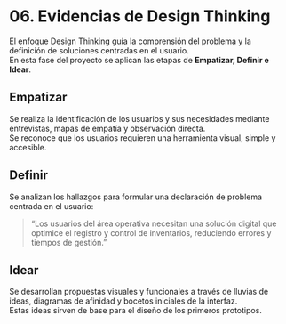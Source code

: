 # 06. Evidencias de Design Thinking

El enfoque Design Thinking guía la comprensión del problema y la definición de soluciones centradas en el usuario.  
En esta fase del proyecto se aplican las etapas de **Empatizar, Definir e Idear**.

## Empatizar
Se realiza la identificación de los usuarios y sus necesidades mediante entrevistas, mapas de empatía y observación directa.  
Se reconoce que los usuarios requieren una herramienta visual, simple y accesible.

## Definir
Se analizan los hallazgos para formular una declaración de problema centrada en el usuario:  
> “Los usuarios del área operativa necesitan una solución digital que optimice el registro y control de inventarios, reduciendo errores y tiempos de gestión.”

## Idear
Se desarrollan propuestas visuales y funcionales a través de lluvias de ideas, diagramas de afinidad y bocetos iniciales de la interfaz.  
Estas ideas sirven de base para el diseño de los primeros prototipos.
